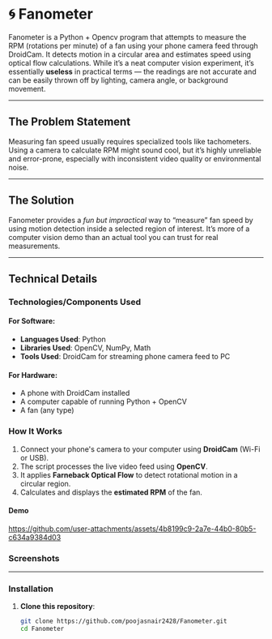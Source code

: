# 🌀 Fanometer


Fanometer is a Python + Opencv program that attempts to measure the RPM (rotations per minute) of a fan using your phone camera feed through DroidCam. It detects motion in a circular area and estimates speed using optical flow calculations.
While it’s a neat computer vision experiment, it’s essentially **useless** in practical terms — the readings are not accurate and can be easily thrown off by lighting, camera angle, or background movement.

---

## The Problem Statement

Measuring fan speed usually requires specialized tools like tachometers. Using a camera to calculate RPM might sound cool, but it’s highly unreliable and error-prone, especially with inconsistent video quality or environmental noise.

---

## The Solution

Fanometer provides a *fun but impractical* way to “measure” fan speed by using motion detection inside a selected region of interest. It’s more of a computer vision demo than an actual tool you can trust for real measurements.

---

## Technical Details

### Technologies/Components Used

#### For Software:
- **Languages Used**: Python
- **Libraries Used**: OpenCV, NumPy, Math
- **Tools Used**: DroidCam for streaming phone camera feed to PC

#### For Hardware:
- A phone with DroidCam installed
- A computer capable of running Python + OpenCV
- A fan (any type)


### How It Works
1. Connect your phone's camera to your computer using **DroidCam** (Wi-Fi or USB).
2. The script processes the live video feed using **OpenCV**.
3. It applies **Farneback Optical Flow** to detect rotational motion in a circular region.
4. Calculates and displays the **estimated RPM** of the fan.


#### Demo



https://github.com/user-attachments/assets/4b8199c9-2a7e-44b0-80b5-c634a9384d03




### Screenshots


---

### Installation
1. **Clone this repository**:
   ```bash
   git clone https://github.com/poojasnair2428/Fanometer.git
   cd Fanometer
